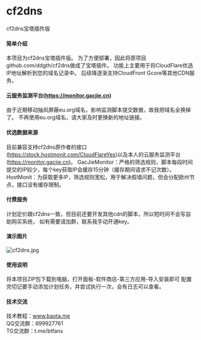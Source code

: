 # cf2dns
cf2dns宝塔插件版

#### 简单介绍
本项目为cf2dns宝塔插件版。
为了方便部署，因此将原项目github.com/ddgth/cf2dns做成了宝塔插件。
功能上主要用于将CloudFlare优选IP地址解析到您的域名记录中。
后续降逐渐支持CloudFront Gcore等其他CDN服务。

#### 云服务监测平台(https://monitor.gacjie.cn)
由于近期移动抽风屏蔽eu.org域名，影响监测脚本提交数据，故我把域名全换掉了。
不再使用eu.org域名，请大家及时更换新的地址链接。

#### 优选数据来源
目前兼容支持cf2dns原作者的接口(https://stock.hostmonit.com/CloudFlareYes)以及本人的云服务监测平台(https://monitor.gacjie.cn)。
GacJieMonitor：严格的筛选规则，脚本每段时间提交的IP较少，每个key获取IP会缓存15分钟（缓存期间请求不记次数）。
HostMonit：为获取更多IP，筛选规则宽松，用于解决假墙问题，但会分配欧州节点，接口没有缓存限制。

#### 付费服务
计划定价跟cf2dns一致，但目前还要开发其他cdn的脚本，所以短时间不会写自助购买系统，
如有需要请加群，联系我手动开通key。
#### 演示图片    
 ![cf2dns.jpg](https://raw.githubusercontent.com/gacjie/cf2dns/main/cf2dns.jpg)   

#### 使用说明  

将本项目ZIP包下载到电脑，打开面板-软件商店-第三方应用-导入安装即可
配置完切记要手动添加计划任务，并尝试执行一次，会有日志可以查看。
#### 技术交流      
     
技术教程：www.baota.me     
QQ交流群：699927761      
TG交流群：t.me/btfans    
 
